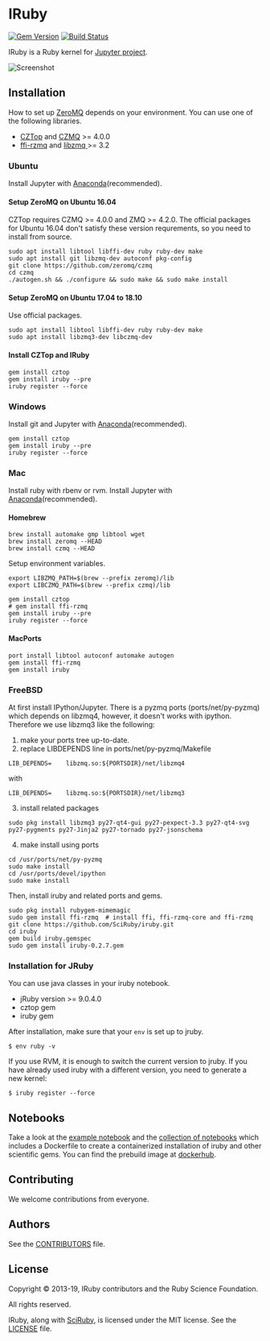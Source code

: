 # IRuby

[![Gem Version](https://badge.fury.io/rb/iruby.svg)](https://badge.fury.io/rb/iruby)
[![Build Status](https://travis-ci.org/SciRuby/iruby.svg?branch=master)](https://travis-ci.org/SciRuby/iruby)

IRuby is a Ruby kernel for [Jupyter project](http://try.jupyter.org/).

![Screenshot](https://cloud.githubusercontent.com/assets/50754/7956845/3fa46df8-09e3-11e5-8641-f5b8669061b5.png)

## Installation
How to set up [ZeroMQ](http://zeromq.org/) depends on your environment.
You can use one of the following libraries. 
* [CZTop](https://gitlab.com/paddor/cztop) and [CZMQ](https://github.com/zeromq/czmq) >= 4.0.0
* [ffi-rzmq](https://github.com/chuckremes/ffi-rzmq) and [libzmq
](https://github.com/zeromq/libzmq) >= 3.2

### Ubuntu
Install Jupyter with [Anaconda](https://www.anaconda.com/)(recommended). 

#### Setup ZeroMQ on Ubuntu 16.04
CZTop requires CZMQ >= 4.0.0 and ZMQ >= 4.2.0. The official packages for Ubuntu 16.04 don't satisfy these version requrements, so you need to install from source.

```shell
sudo apt install libtool libffi-dev ruby ruby-dev make
sudo apt install git libzmq-dev autoconf pkg-config
git clone https://github.com/zeromq/czmq
cd czmq
./autogen.sh && ./configure && sudo make && sudo make install
```

#### Setup ZeroMQ on Ubuntu 17.04 to 18.10
Use official packages.

```shell
sudo apt install libtool libffi-dev ruby ruby-dev make
sudo apt install libzmq3-dev libczmq-dev
```

#### Install CZTop and IRuby
```shell
gem install cztop
gem install iruby --pre
iruby register --force
```

### Windows
Install git and Jupyter with [Anaconda](https://www.anaconda.com/)(recommended). 

```shell
gem install cztop
gem install iruby --pre
iruby register --force
```

### Mac
Install ruby with rbenv or rvm.
Install Jupyter with [Anaconda](https://www.anaconda.com/)(recommended). 

#### Homebrew
```shell
brew install automake gmp libtool wget
brew install zeromq --HEAD
brew install czmq --HEAD
```

Setup environment variables. 
```
export LIBZMQ_PATH=$(brew --prefix zeromq)/lib
export LIBCZMQ_PATH=$(brew --prefix czmq)/lib
```

```shell
gem install cztop
# gem install ffi-rzmq
gem install iruby --pre
iruby register --force
```

#### MacPorts
```shell
port install libtool autoconf automake autogen
gem install ffi-rzmq
gem install iruby
```

### FreeBSD
At first install IPython/Jupyter. 
There is a pyzmq ports (ports/net/py-pyzmq) which depends on libzmq4, however, it doesn't works with ipython.
Therefore we use libzmq3 like the following:

1. make your ports tree up-to-date.
2. replace LIBDEPENDS line in ports/net/py-pyzmq/Makefile

```shell
LIB_DEPENDS=    libzmq.so:${PORTSDIR}/net/libzmq4
```
with
```shell
LIB_DEPENDS=    libzmq.so:${PORTSDIR}/net/libzmq3
```
3. install related packages

```shell
sudo pkg install libzmq3 py27-qt4-gui py27-pexpect-3.3 py27-qt4-svg py27-pygments py27-Jinja2 py27-tornado py27-jsonschema
```
4. make install using ports

```shell
cd /usr/ports/net/py-pyzmq
sudo make install
cd /usr/ports/devel/ipython
sudo make install
```
Then, install iruby and related ports and gems.
```shell
sudo pkg install rubygem-mimemagic
sudo gem install ffi-rzmq  # install ffi, ffi-rzmq-core and ffi-rzmq
git clone https://github.com/SciRuby/iruby.git
cd iruby
gem build iruby.gemspec
sudo gem install iruby-0.2.7.gem
```

### Installation for JRuby
You can use java classes in your iruby notebook. 
* jRuby version >= 9.0.4.0
* cztop gem
* iruby gem

After installation, make sure that your `env` is set up to jruby.
```shell
$ env ruby -v
```
If you use RVM, it is enough to switch the current version to jruby.
If you have already used iruby with a different version, you need to generate a new kernel:
```shell
$ iruby register --force
```

## Notebooks
Take a look at the [example notebook](http://nbviewer.ipython.org/urls/raw.github.com/SciRuby/sciruby-notebooks/master/getting_started.ipynb)
and the [collection of notebooks](https://github.com/SciRuby/sciruby-notebooks/) which includes a Dockerfile to create a containerized installation of iruby
and other scientific gems. You can find the prebuild image at [dockerhub](https://registry.hub.docker.com/u/minad/sciruby-notebooks/).

## Contributing
We welcome contributions from everyone.

## Authors
See the [CONTRIBUTORS](CONTRIBUTORS) file.

## License
Copyright © 2013-19, IRuby contributors and the Ruby Science Foundation.

All rights reserved.

IRuby, along with [SciRuby](http://sciruby.com/), is licensed under the MIT license. See the [LICENSE](LICENSE) file.
